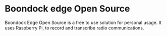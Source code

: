 # Boondock edge Open Source
Boondock Edge Open Source is a free to use solution for personal usage. It uses Raspberry Pi, to record and transcribe radio communications.


